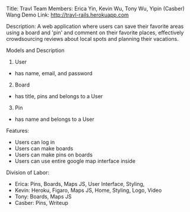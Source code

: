 Title: Travl
Team Members: Erica Yin, Kevin Wu, Tony Wu, Yipin (Casber) Wang
Demo Link: http://travl-rails.herokuapp.com

Description: A web application where users can save their favorite areas using a board and 'pin' and comment on their favorite places, effectively crowdsourcing reviews about local spots and planning their vacations.

Models and Description
1. User
  * has name, email, and password
2. Board
  * has title, pins and belongs to a User
3. Pin
  * has name and belongs to a User

Features:
- Users can log in
- Users can make boards
- Users can make pins on boards
- Users can use entire google map interface inside

Division of Labor:
- Erica: Pins, Boards, Maps JS, User Interface, Styling, 
- Kevin: Heroku, Figaro, Maps JS, Home, Styling, Logo, Video
- Tony: Boards, Maps JS
- Casber: Pins, Writeup